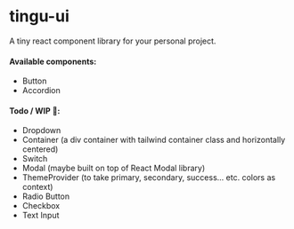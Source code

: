 # tingu-ui
A tiny react component library for your personal project.

#### Available components:
- Button
- Accordion

#### Todo / WIP 🚧:
- Dropdown
- Container (a div container with tailwind container class and horizontally centered)
- Switch 
- Modal (maybe built on top of React Modal library)
- ThemeProvider (to take primary, secondary, success... etc. colors as context)
- Radio Button
- Checkbox
- Text Input
